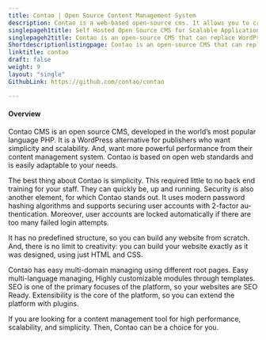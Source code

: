 ```yaml
---
title: Contao | Open Source Content Management System
description: Contao is a web-based open-source cms. It allows you to create professional websites and scalable web applications without any complexity.
singlepageh1title: Self Hosted Open Source CMS for Scalable Applications
singlepageh2title: Contao is an open-source CMS that can replace WordPress, Joomla, or Drupal because of its simplicity and scalability.
Shortdescriptionlistingpage: Contao is an open-source CMS that can replace WordPress, Joomla, or Drupal because of its simplicity and scalability.
linktitle: contao
draft: false
weight: 9
layout: "single"
GithubLink: https://github.com/contao/contao

---
```


#### Overview

Contao CMS is an open source CMS, developed in the world’s most popular language PHP. It is a WordPress alternative for publishers who want simplicity and scalability. And, want more powerful performance from their content management system. Con­tao is based on open web stan­dards and is eas­i­ly adapt­able to your needs.

The best thing about Contao is simplicity. This required little to no back end training for your staff. They can quickly be, up and running. Security is also another element, for which Contao stands out. It us­es mod­ern pass­word hash­ing al­go­rithms and sup­ports se­cur­ing us­er ac­counts with 2-fac­tor au­then­ti­ca­tion. More­over, us­er ac­counts are locked au­to­mat­i­cal­ly if there are too many failed lo­gin at­tempts.

It has no predefined structure, so you can build any website from scratch. And, there is no limit to creativity: you can build your website exactly as it was designed, using just HTML and CSS.

Contao has easy multi-domain managing using different root pages. Easy multi-language managing, Highly customizable modules through templates. SEO is one of the primary focuses of the platform, so your websites are SEO Ready. Extensibility is the core of the platform, so you can extend the platform with plugins.

If you are looking for a content management tool for high performance, scalability, and simplicity. Then, Contao can be a choice for you.